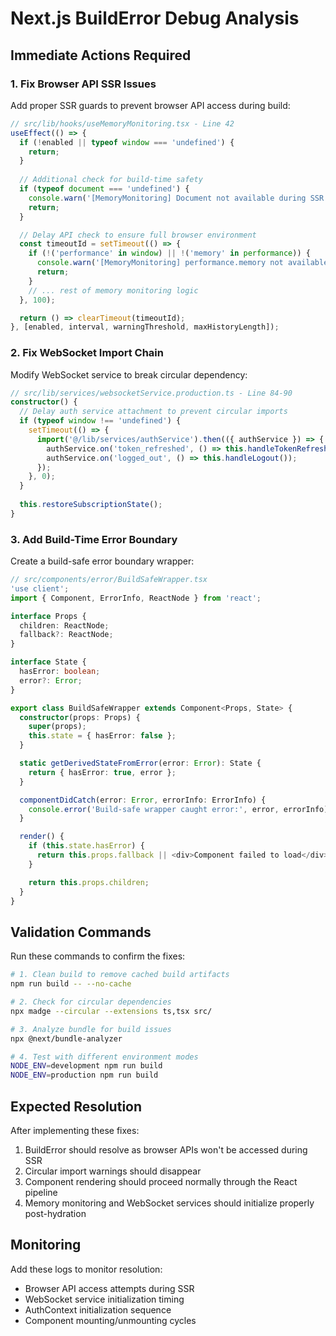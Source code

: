 # Next.js BuildError Debug Analysis

## Immediate Actions Required

### 1. Fix Browser API SSR Issues
Add proper SSR guards to prevent browser API access during build:

```typescript
// src/lib/hooks/useMemoryMonitoring.tsx - Line 42
useEffect(() => {
  if (!enabled || typeof window === 'undefined') {
    return;
  }
  
  // Additional check for build-time safety
  if (typeof document === 'undefined') {
    console.warn('[MemoryMonitoring] Document not available during SSR');
    return;
  }

  // Delay API check to ensure full browser environment
  const timeoutId = setTimeout(() => {
    if (!('performance' in window) || !('memory' in performance)) {
      console.warn('[MemoryMonitoring] performance.memory not available');
      return;
    }
    // ... rest of memory monitoring logic
  }, 100);

  return () => clearTimeout(timeoutId);
}, [enabled, interval, warningThreshold, maxHistoryLength]);
```

### 2. Fix WebSocket Import Chain
Modify WebSocket service to break circular dependency:

```typescript
// src/lib/services/websocketService.production.ts - Line 84-90
constructor() {
  // Delay auth service attachment to prevent circular imports
  if (typeof window !== 'undefined') {
    setTimeout(() => {
      import('@/lib/services/authService').then(({ authService }) => {
        authService.on('token_refreshed', () => this.handleTokenRefresh());
        authService.on('logged_out', () => this.handleLogout());
      });
    }, 0);
  }
  
  this.restoreSubscriptionState();
}
```

### 3. Add Build-Time Error Boundary
Create a build-safe error boundary wrapper:

```typescript
// src/components/error/BuildSafeWrapper.tsx
'use client';
import { Component, ErrorInfo, ReactNode } from 'react';

interface Props {
  children: ReactNode;
  fallback?: ReactNode;
}

interface State {
  hasError: boolean;
  error?: Error;
}

export class BuildSafeWrapper extends Component<Props, State> {
  constructor(props: Props) {
    super(props);
    this.state = { hasError: false };
  }

  static getDerivedStateFromError(error: Error): State {
    return { hasError: true, error };
  }

  componentDidCatch(error: Error, errorInfo: ErrorInfo) {
    console.error('Build-safe wrapper caught error:', error, errorInfo);
  }

  render() {
    if (this.state.hasError) {
      return this.props.fallback || <div>Component failed to load</div>;
    }

    return this.props.children;
  }
}
```

## Validation Commands

Run these commands to confirm the fixes:

```bash
# 1. Clean build to remove cached build artifacts
npm run build -- --no-cache

# 2. Check for circular dependencies
npx madge --circular --extensions ts,tsx src/

# 3. Analyze bundle for build issues
npx @next/bundle-analyzer

# 4. Test with different environment modes
NODE_ENV=development npm run build
NODE_ENV=production npm run build
```

## Expected Resolution

After implementing these fixes:
1. BuildError should resolve as browser APIs won't be accessed during SSR
2. Circular import warnings should disappear
3. Component rendering should proceed normally through the React pipeline
4. Memory monitoring and WebSocket services should initialize properly post-hydration

## Monitoring

Add these logs to monitor resolution:
- Browser API access attempts during SSR
- WebSocket service initialization timing
- AuthContext initialization sequence
- Component mounting/unmounting cycles